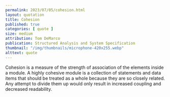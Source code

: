 ```yaml
---
permalink: 2023/07/05/cohesion.html
layout: quotation
title: Cohesion
published: true
categories: [ quote ]
size: medium
attribution: Tom DeMarco
publication: Structured Analysis and System Specification
thumbnail: "/img/thumbnails/microphone-420x255.webp"
alttext: quote
---
```


Cohesion is a measure of the strength of association of the elements inside a module. A highly cohesive module is a collection of statements
and data items that should be treated as a whole because they are so closely related. Any attempt to divide them up would only result in
increased coupling and decreased readability.

